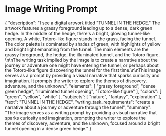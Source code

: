 # Image Writing Prompt

{
  "description": "I see a digital artwork titled \"TUNNEL IN THE HEDGE.\" The artwork features a grassy foreground leading up to a dense, dark green hedge. In the middle of the hedge, there's a bright, glowing tunnel-like opening. A white, Totoro-like figure stands in the grass, facing the tunnel. The color palette is dominated by shades of green, with highlights of yellow and bright light emanating from the tunnel. The main elements are the grassy foreground, the hedge, the illuminated tunnel, and the Totoro figure. \n\nThe writing task implied by the image is to create a narrative about the journey or adventure one might have entering the tunnel, or perhaps about the Totoro-like figure discovering the tunnel for the first time.\n\nThis image serves as a prompt by providing a visual narrative that sparks curiosity and imagination. It prompts the writer to explore the themes of discovery, adventure, and the unknown.",
  "elements": [
    "grassy foreground",
    "dense green hedge",
    "illuminated tunnel opening",
    "Totoro-like figure"
  ],
  "colors": [
    "green",
    "yellow",
    "white"
  ],
  "subjects": [
    "nature",
    "fantasy",
    "exploration"
  ],
  "text": "TUNNEL IN THE HEDGE",
  "writing_task_requirements": "create a narrative about a journey or adventure through the tunnel",
  "summary": "The image serves as a writing prompt by providing a visual narrative that sparks curiosity and imagination, prompting the writer to explore the themes of discovery, adventure, and the unknown, focused around a bright tunnel opening in a dense green hedge."
}